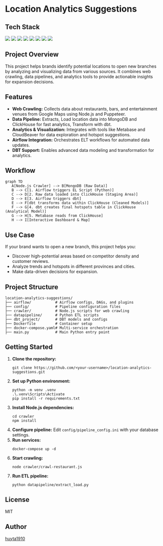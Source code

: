 # Location Analytics Suggestions

## Tech Stack

<p>
   <img src="https://img.shields.io/badge/Node.js-339933?logo=node.js&logoColor=white" />
   <img src="https://img.shields.io/badge/Python-3776AB?logo=python&logoColor=white" />
   <img src="https://img.shields.io/badge/MongoDB-47A248?logo=mongodb&logoColor=white" />
   <img src="https://img.shields.io/badge/ClickHouse-FFDD00?logo=clickhouse&logoColor=black" />
   <img src="https://img.shields.io/badge/Apache%20Airflow-017CEE?logo=apache-airflow&logoColor=white" />
   <img src="https://img.shields.io/badge/dbt-FF694B?logo=dbt&logoColor=white" />
   <img src="https://img.shields.io/badge/Metabase-509EE3?logo=metabase&logoColor=white" />
   <img src="https://img.shields.io/badge/Docker-2496ED?logo=docker&logoColor=white" />
</p>

## Project Overview

This project helps brands identify potential locations to open new branches by analyzing and visualizing data from various sources. It combines web crawling, data pipelines, and analytics tools to provide actionable insights for expansion decisions.

## Features
- **Web Crawling:** Collects data about restaurants, bars, and entertainment venues from Google Maps using Node.js and Puppeteer.
- **Data Pipeline:** Extracts, Load location data into MongoDB and ClickHouse for fast analytics, Transform with dbt.
- **Analytics & Visualization:** Integrates with tools like Metabase and CloudBeaver for data exploration and hotspot suggestions.
- **Airflow Integration:** Orchestrates ELT workflows for automated data updates.
- **DBT Support:** Enables advanced data modeling and transformation for analytics.


## Workflow

```mermaid
graph TD
   A[Node.js Crawler] --> B[MongoDB (Raw Data)]
   B --> C[1. Airflow triggers EL Script (Python)]
   C --> D[2. Raw data loaded into ClickHouse (Staging Area)]
   D --> E[3. Airflow triggers dbt]
   E --> F[dbt transforms data within ClickHouse (Cleaned Models)]
   F --> G[4. dbt creates final hotspots table in ClickHouse (Analytical Model)]
   G --> H[5. Metabase reads from ClickHouse]
   H --> I[Interactive Dashboard & Map]
```

## Use Case
If your brand wants to open a new branch, this project helps you:
- Discover high-potential areas based on competitor density and customer reviews.
- Analyze trends and hotspots in different provinces and cities.
- Make data-driven decisions for expansion.

## Project Structure
```
location-analytics-suggestions/
├── airflow/           # Airflow configs, DAGs, and plugins
├── config/            # Pipeline configuration files
├── crawler/           # Node.js scripts for web crawling
├── datapipeline/      # Python ETL scripts
├── dbt_project/       # DBT models and configs
├── Dockerfile         # Container setup
├── docker-compose.yaml# Multi-service orchestration
├── main.py            # Main Python entry point
```

## Getting Started
1. **Clone the repository:**
   ```
   git clone https://github.com/<your-username>/location-analytics-suggestions.git
   ```
2. **Set up Python environment:**
   ```
   python -m venv .venv
   .\.venv\Scripts\Activate
   pip install -r requirements.txt
   ```
3. **Install Node.js dependencies:**
   ```
   cd crawler
   npm install
   ```
4. **Configure pipeline:**
   Edit `config/pipeline_config.ini` with your database settings.
5. **Run services:**
   ```
   docker-compose up -d
   ```
6. **Start crawling:**
   ```
   node crawler/crawl-restaurant.js
   ```
7. **Run ETL pipeline:**
   ```
   python datapipeline/extract_load.py
   ```

## License
MIT

## Author
[huyta1910](https://github.com/huyta1910)
